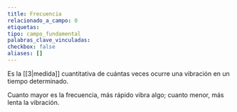 ```yaml
---
title: Frecuencia
relacionado_a_campo: 0
etiquetas: 
tipo: campo_fundamental
palabras_clave_vinculadas: 
checkbox: false
aliases: []
---
```


Es la [[3|medida]] cuantitativa de cuántas veces ocurre una vibración en un tiempo determinado. 

Cuanto mayor es la frecuencia, más rápido vibra algo; cuanto menor, más lenta la vibración.